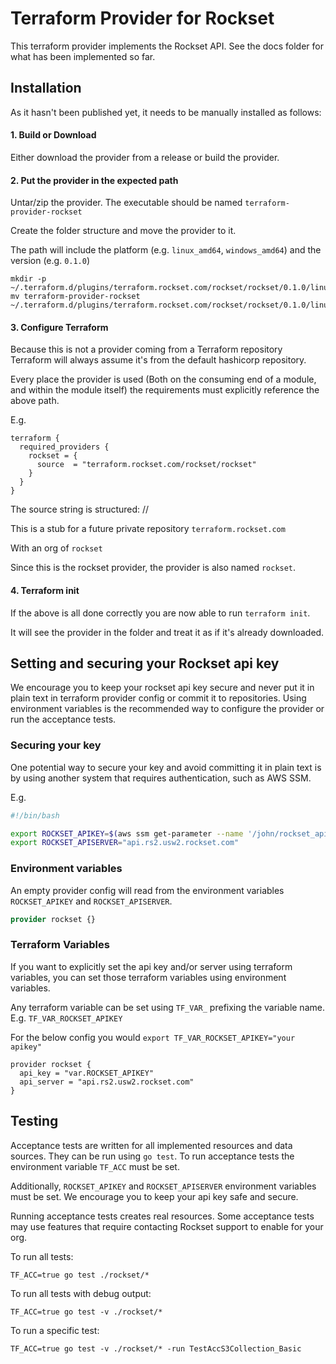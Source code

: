 # Terraform Provider for Rockset

This terraform provider implements the Rockset API. See the docs folder for what has been implemented so far.

## Installation

As it hasn't been published yet, it needs to be manually installed as follows:

#### 1. Build or Download
Either download the provider from a release or build the provider.

#### 2. Put the provider in the expected path
Untar/zip the provider. The executable should be named `terraform-provider-rockset`

Create the folder structure and move the provider to it.

The path will include the platform (e.g. `linux_amd64`, `windows_amd64`) and the version (e.g. `0.1.0`)
```
mkdir -p ~/.terraform.d/plugins/terraform.rockset.com/rockset/rockset/0.1.0/linux_amd64/
mv terraform-provider-rockset ~/.terraform.d/plugins/terraform.rockset.com/rockset/rockset/0.1.0/linux_amd64/
```

#### 3. Configure Terraform
Because this is not a provider coming from a Terraform repository 
Terraform will always assume it's from the default hashicorp repository.

Every place the provider is used (Both on the consuming end of a module, and within the module itself) 
the requirements must explicitly reference the above path.

E.g.
```
terraform {
  required_providers {
    rockset = {
      source  = "terraform.rockset.com/rockset/rockset"
    }
  }
}
```

The source string is structured:
<Repository URL>/<Org name>/<Provider name>

This is a stub for a future private repository `terraform.rockset.com`

With an org of `rockset`

Since this is the rockset provider, the provider is also named `rockset`.

#### 4. Terraform init
If the above is all done correctly you are now able to run `terraform init`.

It will see the provider in the folder and treat it as if it's already downloaded.

## Setting and securing your Rockset api key

We encourage you to keep your rockset api key secure and never put it in plain text in terraform provider config or commit it to repositories. 
Using environment variables is the recommended way to configure the provider or run the acceptance tests.

### Securing your key
One potential way to secure your key and avoid committing it in plain text is by 
using another system that requires authentication, such as AWS SSM. 

E.g.
```bash
#!/bin/bash

export ROCKSET_APIKEY=$(aws ssm get-parameter --name '/john/rockset_api_key' --with-decryption --output text | awk '{print $7}')
export ROCKSET_APISERVER="api.rs2.usw2.rockset.com"
```

### Environment variables
An empty provider config will read from the environment variables `ROCKSET_APIKEY` and `ROCKSET_APISERVER`.
```terraform
provider rockset {}
```

### Terraform Variables
If you want to explicitly set the api key and/or server using terraform variables, 
you can set those terraform variables using environment variables.

Any terraform variable can be set using `TF_VAR_` prefixing the variable name. E.g. `TF_VAR_ROCKSET_APIKEY`

For the below config you would `export TF_VAR_ROCKSET_APIKEY="your apikey"`
```
provider rockset {
  api_key = "var.ROCKSET_APIKEY"
  api_server = "api.rs2.usw2.rockset.com"
}
```

## Testing
Acceptance tests are written for all implemented resources and data sources. They can be run using `go test`. To run acceptance tests the environment variable `TF_ACC` must be set.

Additionally, `ROCKSET_APIKEY` and `ROCKSET_APISERVER` environment variables must be set. We encourage you to keep your api key safe and secure. 

Running acceptance tests creates real resources. Some acceptance tests may use features that require contacting Rockset support to enable for your org.

To run all tests:
```
TF_ACC=true go test ./rockset/*
```

To run all tests with debug output:
```
TF_ACC=true go test -v ./rockset/*
```

To run a specific test:
```
TF_ACC=true go test -v ./rockset/* -run TestAccS3Collection_Basic
```